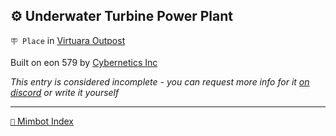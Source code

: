 ## ⚙️ Underwater Turbine Power Plant

`🪧 Place` in [Virtuara Outpost](<https://zeithalt.github.io/r/virtuara_outpost.html>)

Built on eon 579 by [Cybernetics Inc](<https://zeithalt.github.io/r/cybernetics_inc.html>)

_This entry is considered incomplete - you can request more info for it [on discord](<https://discord.com/channels/562910943848169472/1173922660489633802>) or write it yourself_

<!---
keywords:  ci, virtuara outpost
aliases: 
-->
----------
[`📑` Mimbot Index](</index.md#e851>)